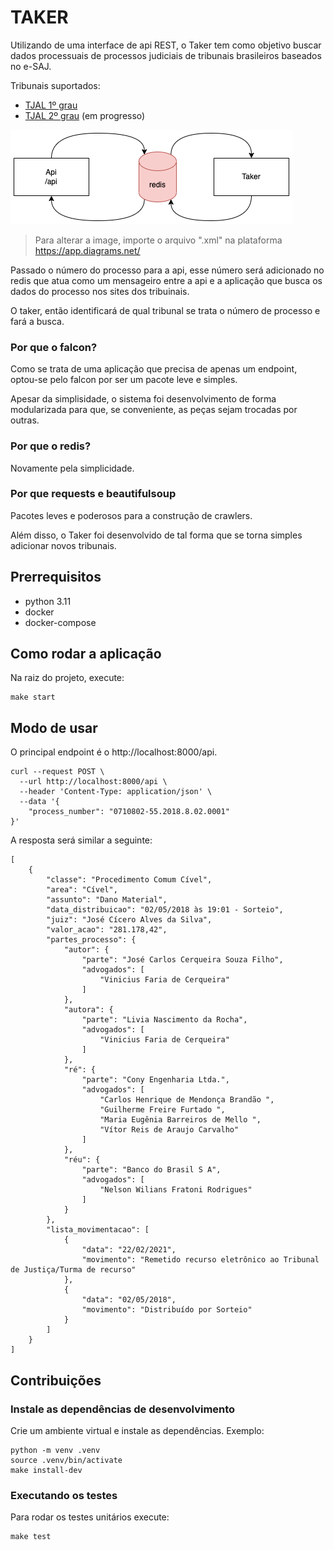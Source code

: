 # TAKER

Utilizando de uma interface de api REST, o Taker tem como objetivo buscar dados 
processuais de processos judiciais de tribunais brasileiros baseados no e-SAJ.

Tribunais suportados:
- [TJAL 1º grau](https://www2.tjal.jus.br/cpopg/open.do)
- [TJAL 2º grau](https://www2.tjal.jus.br/cposg5/open.do) (em progresso)

![organization](docs/imgs/organization.png)
> Para alterar a image, importe o arquivo ".xml" na plataforma https://app.diagrams.net/

Passado o número do processo para a api, esse número será adicionado no redis 
que atua como um mensageiro entre a api e a aplicação que busca os dados
do processo nos sites dos tribuinais.

O taker, então identificará de qual tribunal se trata o número de processo
e fará a busca.

### Por que o falcon?

Como se trata de uma aplicação que precisa de apenas um endpoint, optou-se pelo
 falcon por ser um pacote leve e simples.

Apesar da simplisidade, o sistema foi desenvolvimento de forma modularizada
para que, se conveniente, as peças sejam trocadas por outras.

### Por que o redis?

Novamente pela simplicidade.

### Por que requests e beautifulsoup

Pacotes leves e poderosos para a construção de crawlers.

Além disso, o Taker foi desenvolvido de tal forma que se torna simples
adicionar novos tribunais.

## Prerrequisitos

- python 3.11
- docker
- docker-compose

## Como rodar a aplicação

Na raiz do projeto, execute:
```
make start
```

## Modo de usar

O principal endpoint é o http://localhost:8000/api.
```
curl --request POST \
  --url http://localhost:8000/api \
  --header 'Content-Type: application/json' \
  --data '{
	"process_number": "0710802-55.2018.8.02.0001"
}'
```

A resposta será similar a seguinte:
```
[
	{
		"classe": "Procedimento Comum Cível",
		"area": "Cível",
		"assunto": "Dano Material",
		"data_distribuicao": "02/05/2018 às 19:01 - Sorteio",
		"juiz": "José Cícero Alves da Silva",
		"valor_acao": "281.178,42",
		"partes_processo": {
			"autor": {
				"parte": "José Carlos Cerqueira Souza Filho",
				"advogados": [
					"Vinicius Faria de Cerqueira"
				]
			},
			"autora": {
				"parte": "Livia Nascimento da Rocha",
				"advogados": [
					"Vinicius Faria de Cerqueira"
				]
			},
			"ré": {
				"parte": "Cony Engenharia Ltda.",
				"advogados": [
					"Carlos Henrique de Mendonça Brandão ",
					"Guilherme Freire Furtado ",
					"Maria Eugênia Barreiros de Mello ",
					"Vítor Reis de Araujo Carvalho"
				]
			},
			"réu": {
				"parte": "Banco do Brasil S A",
				"advogados": [
					"Nelson Wilians Fratoni Rodrigues"
				]
			}
		},
		"lista_movimentacao": [
			{
				"data": "22/02/2021",
				"movimento": "Remetido recurso eletrônico ao Tribunal de Justiça/Turma de recurso"
			},
            {
				"data": "02/05/2018",
				"movimento": "Distribuído por Sorteio"
			}
		]
	}
]
```

## Contribuições

### Instale as dependências de desenvolvimento

Crie um ambiente virtual e instale as dependências. Exemplo:
```
python -m venv .venv
source .venv/bin/activate
make install-dev
```

### Executando os testes

Para rodar os testes unitários execute:
```
make test
````


